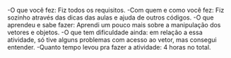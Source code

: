 -O que você fez:
Fiz todos os requisitos.
-Com quem e como você fez:
Fiz sozinho através das dicas das aulas e ajuda de outros códigos.
-O que aprendeu e sabe fazer:
Aprendi um pouco mais sobre a manipulação dos vetores e objetos.
-O que tem dificuldade ainda:
em relação a essa atividade, só tive alguns problemas com acesso ao vetor, mas consegui entender.
-Quanto tempo levou pra fazer a atividade:
4 horas no total.
